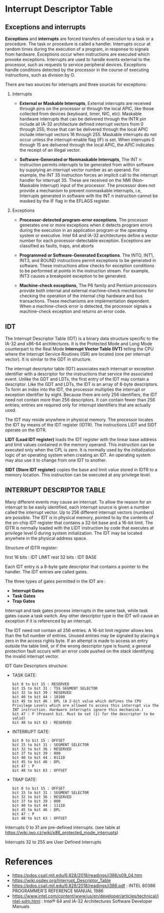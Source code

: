 # Interrupt Descriptor Table

## Exceptions and interrupts

**Exceptions** and **interrupts** are forced transfers of execution to a task or a procedure. The task or procedure is called a handler. Interrupts occur at random times during the execution of a program, in response to signals from hardware. Exceptions occur when instructions are executed which provoke exceptions. Interrupts are used to handle events external to the processor, such as requests to service peripheral devices. Exceptions handle conditions detected by the processor in the course of executing instructions, such as division by O.

There are two sources for interrupts and three sources for exceptions:

1. Interrupts
   
   - **External or Maskable Interrupts**, External interrupts are received through pins on the processor or through the local APIC, like those collected from devices (keyboard, timer, NIC, etc). Maskable hardware interrupts that can be delivered through the INTR pin include all IA-32 architecture defined interrupt vectors from 0 through 255; those that can be delivered through the local APIC include interrupt vectors 16 through 255. Maskable interrupts do not occur unless the interrupt-enable flag (IF) is set.
   When interrupts 0 through 15 are delivered through the local APIC, the APIC indicates the receipt of an illegal vector.

   - **Software-Generated or Nonmaskable Interrupts**, The INT n instruction permits interrupts to be generated from within software by supplying an interrupt vector number as an operand. For example, the INT 35 instruction forces an implicit call to the interrupt handler for interrupt 35. These are received on the NMI (Non-Maskable Interrupt) input of the processor. The processor does not provide a mechanism to prevent nonmaskable interrupts, i.e, Interrupts generated in software with the INT n instruction cannot be masked by the IF flag in the EFLAGS register.

2. Exceptions

   - **Processor-detected program-error exceptions**, The processor generates one or more exceptions when it detects program errors during the execution in an application program or the operating system or executive. Intel 64 and IA-32 architectures define a vector number for each processor-detectable exception. Exceptions are classified as faults, traps, and aborts

   - **Programmed or Software-Generated Exceptions**. The INTO, INT1, INT3, and BOUND instructions permit exceptions to be generated in software. These instructions allow checks for exception conditions to be performed at points in the instruction stream. For example, INT3 causes a breakpoint exception to be generated.

   - **Machine-check exceptions**, The P6 family and Pentium processors provide both internal and external machine-check mechanisms for checking the operation of the internal chip hardware and bus transactions. These mechanisms are implementation dependent. When a machine-check error is detected, the processor signals a machine-check exception and returns an error code.

## IDT

The Interrupt Descriptor Table (IDT) is a binary data structure specific to the IA-32 and x86-64 architectures. It is the Protected Mode and Long Mode counterpart to the Real Mode **Interrupt Vector Table (IVT)** telling the CPU where the Interrupt Service Routines (ISR) are located (one per interrupt vector). It is similar to the GDT in structure.

The interrupt descriptor table (IDT) associates each interrupt or exception identifier with a descriptor for the instructions that service the associated event. Unlike the GDT and LDTs, the first entry of the IDT may contain a descriptor. Like the GDT and LDTs, the IDT is an array of 8-byte descriptors. To form an index into the IDT, the processor multiplies the interrupt or exception identifier by eight. Because there are only 256 identifiers, the IDT need not contain more than 256 descriptors. It can contain fewer than 256 entries; entries are required only for interrupt identifiers that are actually used.

The IDT may reside anywhere in physical memory. The processor locates the IDT by means of the IDT register (IDTR). The instructions LIDT and SIDT operate on the IDTR.

**LIDT (Load IDT register)** loads the IDT register with the linear base address and limit values contained in the memory operand. This instruction can be executed only when the CPL is zero. It is normally used by the initialization logic of an operating system when creating an IDT. An operating system may also use it to change from one IDT to another.

**SIDT (Store IDT register)** copies the base and limit value stored in IDTR to a memory location. This instruction can be executed at any privilege level. 

## INTERRUPT DESCRIPTOR TABLE

Many different events may cause an interrupt. To allow the reason for an interrupt to be easily identified, each interrupt source is given a number called the interrupt vector. Up to 256 different interrupt vectors (numbers) are possible. The IDT is in physical memory, pointed to by the contents of the on-chip IDT register that contains a 32-bit base and a 16-bit limit. The IDTR is normally loaded with the LIDT instruction by code that executes at privilege level 0 during system initialization. The IDT may be located anywhere in the physical address space. 

Structure of IDTR register:

   first 16 bits : IDT LIMIT
   rest 32 bits : IDT BASE

Each IDT entry is a 8-byte gate descriptor that contains a pointer to the handler. The IDT entries are called gates. 

The three types of gates permitted in the IDT are :

- **Interrupt Gates**
- **Task Gates** 
- **Trap Gates**

Interrupt and task gates process interrupts in the same task, while task gates cause a task switch. Any other descriptor type in the IDT will cause an exception if it is referenced by an interrupt.

The IDT need not contain all 256 entries. A 16-bit limit register allows less than the full number of entries. Unused entries may be signaled by placing a zero in the access rights byte. If an attempt is made to access an entry outside the table limit, or if the wrong descriptor type is found; a general protection fault occurs with an error code pushed on the stack identifying the invalid interrupt vector.

IDT Gate Descriptors structure:

- TASK GATE:

      bit 0 to bit 15 : RESERVED
      bit 15 to bit 31 : TSS SEGMENT SELECTOR
      bit 32 to bit 39 : RESERVED
      bit 40 to bit 44 : 10100
      bit 45 to bit 46 : DPL (A 2-bit value which defines the CPU Privilege Levels which are allowed to access this interrupt via the INT instruction. Hardware interrupts ignore this mechanism.)
      bit 47 : P (Present bit. Must be set (1) for the descriptor to be valid)
      bit 48 to bit 63 : RESERVED 

- INTERRUPT GATE:

      bit 0 to bit 15 : OFFSET
      bit 15 to bit 31 : SEGMENT SELECTOR
      bit 32 to bit 36 : RESERVED
      bit 37 to bit 39 : 000
      bit 40 to bit 44 : 01110
      bit 45 to bit 46 : DPL
      bit 47 : P
      bit 48 to bit 63 : OFFSET


- TRAP GATE:

      bit 0 to bit 15 : OFFSET
      bit 15 to bit 31 : SEGMENT SELECTOR
      bit 32 to bit 36 : RESERVED
      bit 37 to bit 39 : 000
      bit 40 to bit 44 : 11110
      bit 45 to bit 46 : DPL
      bit 47 : P
      bit 48 to bit 63 : OFFSET




Interrupts 0 to 31 are pre-defined interrupts. (see table at https://wiki.jwo.cz/wiki/x86_protected_mode_interrupts)

Interrupts 32 to 255 are User Defined Interrupts



# References

- https://pdos.csail.mit.edu/6.828/2018/readings/i386/s09_04.htm
- https://wiki.osdev.org/Interrupt_Descriptor_Table
- https://pdos.csail.mit.edu/6.828/2018/readings/i386.pdf : INTEL 80386 PROGRAMMER'S REFERENCE MANUAL 1986
- https://www.intel.com/content/www/us/en/developer/articles/technical/intel-sdm.html : Intel® 64 and IA-32 Architectures Software Developer Manuals



